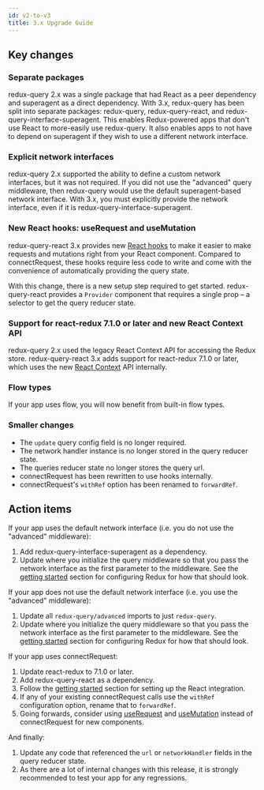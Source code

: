 ```yaml
---
id: v2-to-v3
title: 3.x Upgrade Guide
---
```


## Key changes

### Separate packages

redux-query 2.x was a single package that had React as a peer dependency and superagent as a direct dependency. With 3.x, redux-query has been split into separate packages: redux-query, redux-query-react, and redux-query-interface-superagent. This enables Redux-powered apps that don't use React to more-easily use redux-query. It also enables apps to not have to depend on superagent if they wish to use a different network interface.

### Explicit network interfaces

redux-query 2.x supported the ability to define a custom network interfaces, but it was not required. If you did not use the "advanced" query middleware, then redux-query would use the default superagent-based network interface. With 3.x, you must explicitly provide the network interface, even if it is redux-query-interface-superagent.

### New React hooks: useRequest and useMutation

redux-query-react 3.x provides new [React hooks](https://reactjs.org/docs/hooks-intro.html) to make it easier to make requests and mutations right from your React component. Compared to connectRequest, these hooks require less code to write and come with the convenience of automatically providing the query state.

With this change, there is a new setup step required to get started. redux-query-react provides a `Provider` component that requires a single prop – a selector to get the query reducer state.

### Support for react-redux 7.1.0 or later and new React Context API

redux-query 2.x used the legacy React Context API for accessing the Redux store. redux-query-react 3.x adds support for react-redux 7.1.0 or later, which uses the new [React Context](https://reactjs.org/docs/context.html) API internally.

### Flow types

If your app uses flow, you will now benefit from built-in flow types.

### Smaller changes

- The `update` query config field is no longer required.
- The network handler instance is no longer stored in the query reducer state.
- The queries reducer state no longer stores the query url.
- connectRequest has been rewritten to use hooks internally.
- connectRequest's `withRef` option has been renamed to `forwardRef`.

## Action items

If your app uses the default network interface (i.e. you do not use the "advanced" middleware):

1. Add redux-query-interface-superagent as a dependency.
2. Update where you initialize the query middleware so that you pass the network interface as the first parameter to the middleware. See the [getting started](../getting-started#configure-redux) section for configuring Redux for how that should look.

If your app does not use the default network interface (i.e. you use the "advanced" middleware):

1. Update all `redux-query/advanced` imports to just `redux-query`.
2. Update where you initialize the query middleware so that you pass the network interface as the first parameter to the middleware. See the [getting started](../getting-started#configure-redux) section for configuring Redux for how that should look.

If your app uses connectRequest:

1. Update react-redux to 7.1.0 or later.
2. Add redux-query-react as a dependency.
3. Follow the [getting started](getting-started#setup-react-integration) section for setting up the React integration.
4. If any of your existing connectRequest calls use the `withRef` configuration option, rename that to `forwardRef`.
5. Going forwards, consider using [useRequest](../use-request) and [useMutation]('../use-mutation) instead of connectRequest for new components.

And finally:

1. Update any code that referenced the `url` or `networkHandler` fields in the query reducer state.
2. As there are a lot of internal changes with this release, it is strongly recommended to test your app for any regressions.
